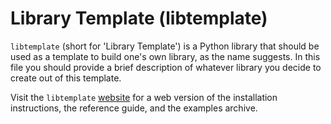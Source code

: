 # Library Template (libtemplate)

`libtemplate` (short for 'Library Template') is a Python library that should be
used as a template to build one's own library, as the name suggests. In this
file you should provide a brief description of whatever library you decide to
create out of this template.

Visit the `libtemplate`
[website](https://mrfitzpa.github.io/libtemplate/_build/html/index.html) for a
web version of the installation instructions, the reference guide, and the
examples archive.

<!--
For those reading raw .rst files, see file `docs/INSTALL.rst` for
instructions on installing the `libtemplate` library as well as instructions for
compiling the documentation of this library.
-->